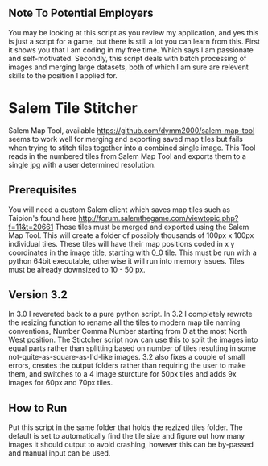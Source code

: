 ## Note To Potential Employers
You may be looking at this script as you review my application, and yes this is just a script for a game, but there is still a lot you can learn from this. First it shows you that I am coding in my free time. Which says I am passionate and self-motivated. Secondly, this script deals with batch processing of images and merging large  datasets, both of which I am sure are relevent skills to the position I applied for. 

# Salem Tile Stitcher
Salem Map Tool, available https://github.com/dymm2000/salem-map-tool seems to work well for merging and exporting saved map tiles but fails when trying to stitch tiles together into a combined single image. This Tool reads in the numbered tiles from Salem Map Tool and exports them to a single jpg with a user determined resolution. 

## Prerequisites
You will need a custom Salem client which saves map tiles such as Taipion's found here http://forum.salemthegame.com/viewtopic.php?f=11&t=20661 Those tiles must be merged and exported using the Salem Map Tool. This will create a folder of possibly thousands of 100px x 100px individual tiles. These tiles will have their map positions coded in x y coordinates in the image title, starting with 0_0 tile. This must be run with a python 64bit executable, otherwise it will run into memory issues. Tiles must be already downsized to 10 - 50 px.

## Version 3.2
In 3.0 I revereted back to a pure python script. In 3.2 I completely rewrote the resizing function to rename all the tiles to modern map tile naming conventions, Number Comma Number starting from 0 at the most North West position. The Stictcher script now can use this to split the images into equal parts rather than splitting based on number of tiles resulting in some not-quite-as-square-as-I'd-like images. 3.2 also fixes a couple of small errors, creates the output folders rather than requiring the user to make them, and switches to a 4 image sturcture for 50px tiles and adds 9x images for 60px and 70px tiles.

## How to Run
Put this script in the same folder that holds the rezized tiles folder. The default is set to automatically find the tile size and figure out how many images it should output to avoid crashing, however this can be by-passed and manual input can be used.
